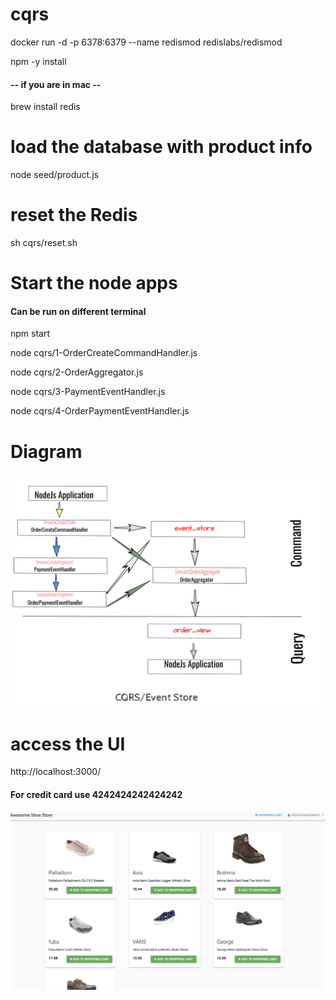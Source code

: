 
# cqrs

docker run -d -p 6378:6379 --name redismod redislabs/redismod

npm -y install 

#### -- if you are in mac --
brew install redis

# load the database with product info
node seed/product.js 

# reset the Redis 
sh cqrs/reset.sh 

# Start the node apps

#### Can be run on different terminal

npm  start 

node cqrs/1-OrderCreateCommandHandler.js

node cqrs/2-OrderAggregator.js

node cqrs/3-PaymentEventHandler.js

node cqrs/4-OrderPaymentEventHandler.js

# Diagram

![alt text](images/diagram.png)


# access the UI
http://localhost:3000/

#### For credit card use 4242424242424242

![alt text](images/sreenshot.png)

